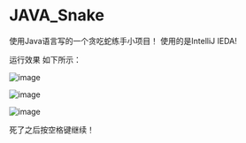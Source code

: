 # JAVA_Snake

使用Java语言写的一个贪吃蛇练手小项目！
使用的是IntelliJ IEDA!

运行效果 如下所示：

![image](https://user-images.githubusercontent.com/51984029/195801247-76ccc419-a80b-4cbe-8b8c-0f7e04d05a24.png)

![image](https://user-images.githubusercontent.com/51984029/195801326-def55e98-2140-4b10-88b5-9abeb88ce3af.png)

![image](https://user-images.githubusercontent.com/51984029/195801431-e47f979a-5df6-4b46-abee-f0efc91a0cf2.png)

死了之后按空格键继续！
